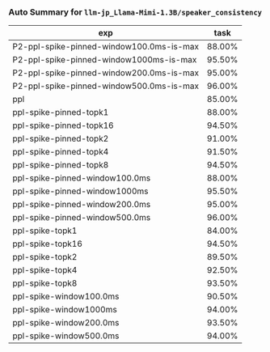 ### Auto Summary for `llm-jp_Llama-Mimi-1.3B/speaker_consistency`

<!-- AUTO-GEN: SPLIT TABLE -->
| exp | task |
| --- | --- |
| P2-ppl-spike-pinned-window100.0ms-is-max | 88.00% |
| P2-ppl-spike-pinned-window1000ms-is-max | 95.50% |
| P2-ppl-spike-pinned-window200.0ms-is-max | 95.00% |
| P2-ppl-spike-pinned-window500.0ms-is-max | 96.00% |
| ppl | 85.00% |
| ppl-spike-pinned-topk1 | 88.00% |
| ppl-spike-pinned-topk16 | 94.50% |
| ppl-spike-pinned-topk2 | 91.00% |
| ppl-spike-pinned-topk4 | 91.50% |
| ppl-spike-pinned-topk8 | 94.50% |
| ppl-spike-pinned-window100.0ms | 88.00% |
| ppl-spike-pinned-window1000ms | 95.50% |
| ppl-spike-pinned-window200.0ms | 95.00% |
| ppl-spike-pinned-window500.0ms | 96.00% |
| ppl-spike-topk1 | 84.00% |
| ppl-spike-topk16 | 94.50% |
| ppl-spike-topk2 | 89.50% |
| ppl-spike-topk4 | 92.50% |
| ppl-spike-topk8 | 93.50% |
| ppl-spike-window100.0ms | 90.50% |
| ppl-spike-window1000ms | 94.00% |
| ppl-spike-window200.0ms | 93.50% |
| ppl-spike-window500.0ms | 94.00% |
<!-- AUTO-GEN: SPLIT TABLE -->
